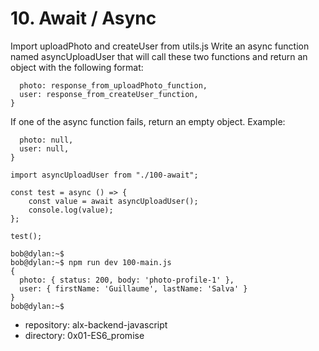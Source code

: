 # 10. Await / Async



Import uploadPhoto and createUser from utils.js
Write an async function named asyncUploadUser that will call these two functions and return an object with the following format:
```{
  photo: response_from_uploadPhoto_function,
  user: response_from_createUser_function,
}
```
If one of the async function fails, return an empty object. Example:
```{
  photo: null,
  user: null,
}
```
```bob@dylan:~$ cat 100-main.js
import asyncUploadUser from "./100-await";

const test = async () => {
    const value = await asyncUploadUser();
    console.log(value);
};

test();

bob@dylan:~$ 
bob@dylan:~$ npm run dev 100-main.js 
{
  photo: { status: 200, body: 'photo-profile-1' },
  user: { firstName: 'Guillaume', lastName: 'Salva' }
}
bob@dylan:~$ 
```


 - repository: alx-backend-javascript
 - directory: 0x01-ES6_promise
